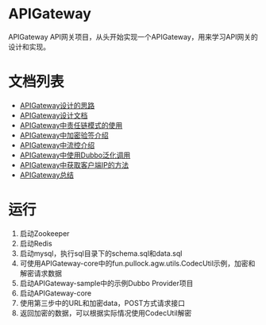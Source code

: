 # APIGateway
APIGateway API网关项目，从头开始实现一个APIGateway，用来学习API网关的设计和实现。

# 文档列表

- [APIGateway设计的思路](http://www.pullock.fun/2020/04/06/APIGateway设计的思路/)
- [APIGateway设计文档](http://www.pullock.fun/2020/04/07/APIGateway设计文档/)
- [APIGateway中责任链模式的使用](http://www.pullock.fun/2020/04/08/APIGateway中责任链模式的使用/)
- [APIGateway中加密验签介绍](http://www.pullock.fun/2020/04/08/APIGateway中加密验签介绍/)
- [APIGateway中流控介绍](http://www.pullock.fun/2020/04/09/APIGateway中流控介绍/)
- [APIGateway中使用Dubbo泛化调用](http://www.pullock.fun/2020/04/09/APIGateway中使用Dubbo泛化调用/)
- [APIGateway中获取客户端IP的方法](http://www.pullock.fun/2020/04/12/APIGateway中获取客户端IP的方法/)
- [APIGateway总结](http://www.pullock.fun/2020/04/13/APIGateway总结)

# 运行

1. 启动Zookeeper
2. 启动Redis
2. 启动mysql，执行sql目录下的schema.sql和data.sql
3. 可使用APIGateway-core中的fun.pullock.agw.utils.CodecUtil示例，加密和解密请求数据
4. 启动APIGateway-sample中的示例Dubbo Provider项目
5. 启动APIGateway-core
6. 使用第三步中的URL和加密data，POST方式请求接口
7. 返回加密的数据，可以根据实际情况使用CodecUtil解密
